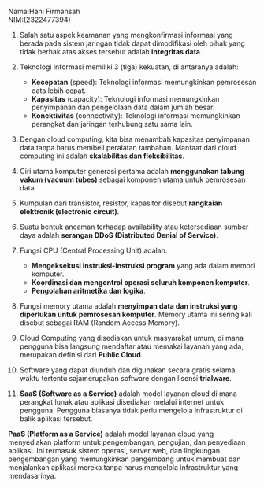 Nama:Hani Firmansah\
NIM:(2322477394)
1. Salah satu aspek keamanan yang mengkonfirmasi informasi yang berada pada sistem jaringan tidak dapat dimodifikasi oleh pihak yang tidak berhak atas akses tersebut adalah **integritas data**.

2. Teknologi informasi memiliki 3 (tiga) kekuatan, di antaranya adalah:
   - **Kecepatan** (speed): Teknologi informasi memungkinkan pemrosesan data lebih cepat.
   - **Kapasitas** (capacity): Teknologi informasi memungkinkan penyimpanan dan pengelolaan data dalam jumlah besar.
   - **Konektivitas** (connectivity): Teknologi informasi memungkinkan perangkat dan jaringan terhubung satu sama lain.

3. Dengan cloud computing, kita bisa menambah kapasitas penyimpanan data tanpa harus membeli peralatan tambahan. Manfaat dari cloud computing ini adalah **skalabilitas dan fleksibilitas**.

4. Ciri utama komputer generasi pertama adalah **menggunakan tabung vakum (vacuum tubes)** sebagai komponen utama untuk pemrosesan data.

5. Kumpulan dari transistor, resistor, kapasitor disebut **rangkaian elektronik (electronic circuit)**.

6. Suatu bentuk ancaman terhadap availability atau ketersediaan sumber daya adalah **serangan DDoS (Distributed Denial of Service)**.

7. Fungsi CPU (Central Processing Unit) adalah:
   - **Mengeksekusi instruksi-instruksi program** yang ada dalam memori komputer.
   - **Koordinasi dan mengontrol operasi seluruh komponen komputer**.
   - **Pengolahan aritmetika dan logika**.

8. Fungsi memory utama adalah **menyimpan data dan instruksi yang diperlukan untuk pemrosesan komputer**. Memory utama ini sering kali disebut sebagai RAM (Random Access Memory).

9. Cloud Computing yang disediakan untuk masyarakat umum, di mana pengguna bisa langsung mendaftar atau memakai layanan yang ada, merupakan definisi dari **Public Cloud**.

10. Software yang dapat diunduh dan digunakan secara gratis selama waktu tertentu sajamerupakan software dengan lisensi **trialware**.

11. **SaaS (Software as a Service)** adalah model layanan cloud di mana perangkat lunak atau aplikasi disediakan melalui internet untuk pengguna. Pengguna biasanya tidak perlu mengelola infrastruktur di balik aplikasi tersebut.

   **PaaS (Platform as a Service)** adalah model layanan cloud yang menyediakan platform untuk pengembangan, pengujian, dan penyediaan aplikasi. Ini termasuk sistem operasi, server web, dan lingkungan pengembangan yang memungkinkan pengembang untuk membuat dan menjalankan aplikasi mereka tanpa harus mengelola infrastruktur yang mendasarinya.
